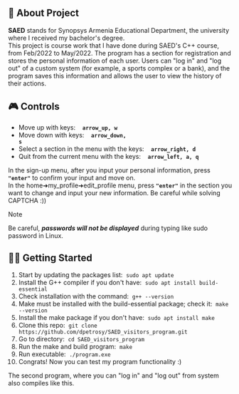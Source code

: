## 📜 About Project

**SAED** stands for Synopsys Armenia Educational Department, the university where I received my bachelor's degree. \
This project is course work that I have done during SAED's C++ course, from Feb/2022 to May/2022. The program has a section for registration and stores the personal information of each user.
Users can "log in" and "log out" of a custom system (for example, a sports complex or a bank), and the program saves this information and allows the user to view the history of their actions.

## 🎮 Controls

* Move up with keys:
&nbsp;&nbsp; <code><strong>arrow_up, w</strong></code>
* Move down with keys: 
&nbsp;&nbsp; <code><strong>arrow_down, s</strong></code>
* Select a section in the menu with the keys: 
&nbsp;&nbsp; <code><strong>arrow_right, d</strong></code>
* Quit from the current menu with the keys:
&nbsp;&nbsp; <code><strong>arrow_left, a, q</strong></code>

In the sign-up menu, after you input your personal information, press **`"enter"`** to confirm your input and move on. \
In the home➜my_profile➜edit_profile menu, press **`"enter"`** in the section you want to change and input your new information. Be careful while solving CAPTCHA :))

> [!Note]
> Be careful, ***passwords will not be displayed*** during typing like sudo password in Linux.

## 👨‍💻 Getting Started
1. Start by updating the packages list: &nbsp;`sudo apt update`
2. Install the G++ compiler if you don't have: &nbsp;`sudo apt install build-essential`
3. Check installation with the command: &nbsp;`g++ --version`
4. Make must be installed with the build-essential package; check it: &nbsp;`make --version`
5. Install the make package if you don't have: &nbsp;`sudo apt install make`
6. Clone this repo: &nbsp;`git clone https://github.com/dpetrosy/SAED_visitors_program.git`
7. Go to directory: &nbsp;`cd SAED_visitors_program`
8. Run the make and build program: &nbsp;`make`
9. Run executable: &nbsp;`./program.exe`
10. Congrats! Now you can test my program functionality :)

The second program, where you can "log in" and "log out" from system also compiles like this.
